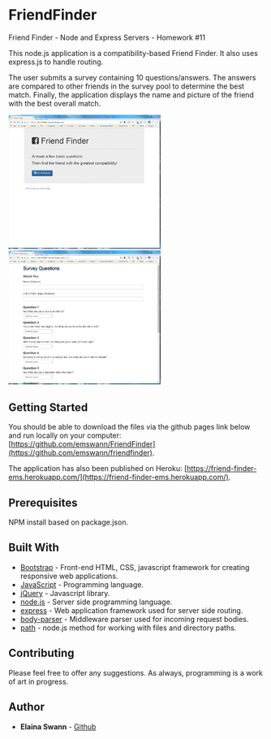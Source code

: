 # FriendFinder
Friend Finder - Node and Express Servers - Homework #11

This node.js application is a compatibility-based Friend Finder. It also uses express.js to handle routing.

The user submits a survey containing 10 questions/answers. The answers are compared to other friends in the survey pool to determine the best match. Finally, the application displays the name and picture of the friend with the best overall match.

<img src='app/public/assets/images/home-page.gif' alt='Friend Finder Home Image' width='300'>

<img src='app/public/assets/images/survey-page.gif' alt='Friend Finder Survey Image' width='300'>

## Getting Started

You should be able to download the files via the github pages link below and run locally on your computer:
[https://github.com/emswann/FriendFinder](https://github.com/emswann/friendfinder).

The application has also been published on Heroku:
[https://friend-finder-ems.herokuapp.com/](https://friend-finder-ems.herokuapp.com/).

## Prerequisites

NPM install based on package.json.

## Built With

* [Bootstrap](https://getbootstrap.com/docs/3.3/) - Front-end HTML, CSS, javascript framework for creating responsive web applications. 
* [JavaScript](https://www.javascript.com/) - Programming language.
* [jQuery](https://jquery.com/) - Javascript library.
* [node.js](https://nodejs.org/en/) - Server side programming language.
* [express](https://www.npmjs.com/package/express) - Web application framework used for server side routing.
* [body-parser](https://www.npmjs.com/package/body-parser) - Middleware parser used for incoming request bodies.
* [path](https://nodejs.org/api/path.html) - node.js method for working with files and directory paths.

## Contributing

Please feel free to offer any suggestions. As always, programming is a work of art in progress.

## Author

* **Elaina Swann** - [Github](https://github.com/emswann)